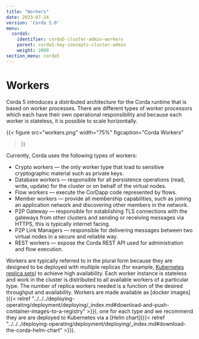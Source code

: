 ```yaml
---
title: "Workers"
date: 2023-07-24
version: 'Corda 5.0'
menu:
  corda5:
    identifier: corda5-cluster-admin-workers
    parent: corda5-key-concepts-cluster-admin
    weight: 2000
section_menu: corda5
---
```


# Workers 

Corda 5 introduces a distributed architecture for the Corda runtime that is based on worker processes. There are different types of worker processors which each have their own operational responsibility and because each worker is stateless, it is possible to scale horizontally.

{{< 
  figure
	 src="workers.png"
   width="75%"
	 figcaption="Corda Workers"
>}}

Currently, Corda uses the following types of workers:

* Crypto workers — the only worker type that load to sensitive cryptographic material such as private keys.
* Database workers — responsible for all persistence operations (read, write, update) for the cluster or on behalf of the virtual nodes.
* Flow workers — execute the CorDapp code represented by flows.
* Member workers — provide all membership capabilities, such as joining an application network and discovering other members in the network.
* P2P Gateway — responsible for establishing TLS connections with the gateways from other clusters and sending or receiving messages via HTTPS, this is typically internet facing.
* P2P Link Managers — responsible for delivering messages between two virtual nodes in a secure and reliable way. 
* REST workers — expose the Corda REST API used for administration and flow execution.

Workers are typically referred to in the plural form because they are designed to be deployed with multiple replicas (for example, [Kubernetes replica sets](https://kubernetes.io/docs/concepts/workloads/controllers/replicaset/)) to achieve high availability. 
Each worker instance is stateless and work in the cluster is distributed to all available workers of a particular type. The number of replica workers needed is a function of the desired throughput and availability.
Workers are made available as [docker images]({{< relref "../../../deploying-operating/deployment/deploying/_index.md#download-and-push-container-images-to-a-registry" >}}), one for each type and we recommend they are are deployed to Kubernetes via a [Helm chart]({{< relref "../../../deploying-operating/deployment/deploying/_index.md#download-the-corda-helm-chart" >}}).
